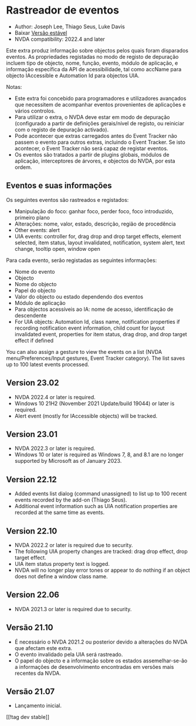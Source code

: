 # Rastreador de eventos #

* Author: Joseph Lee, Thiago Seus, Luke Davis
* Baixar [Versão estável][1]
* NVDA compatibility: 2022.4 and later

Este extra produz informação sobre objectos pelos quais foram disparados
eventos. As propriedades registadas no modo de registo de depuração incluem
tipo de objecto, nome, função, evento, módulo de aplicação, e informação
específica da API de acessibilidade, tal como accName para objecto
IAccessible e Automation Id para objectos UIA.

Notas:

* Este extra foi concebido para programadores e utilizadores avançados que
  necessitem de acompanhar eventos provenientes de aplicações e vários
  controlos.
* Para utilizar o extra, o NVDA deve estar em modo de depuração (configurado
  a partir de definições gerais/nível de registo, ou reiniciar com o registo
  de depuração activado).
* Pode acontecer que extras carregados antes do Event Tracker não passem o
  evento para outros extras, incluindo o Event Tracker. Se isto acontecer, o
  Event Tracker não será capaz de registar eventos.
* Os eventos são tratados a partir de plugins globais, módulos de aplicação,
  interceptores de árvores, e objectos do NVDA, por esta ordem.

## Eventos e suas informações

Os seguintes eventos são rastreados e registados:

* Manipulação do foco: ganhar foco, perder foco, foco introduzido, primeiro
  plano
* Alterações: nome, valor, estado, descrição, região de procedência
* Other events: alert
* UIA events: controller for, drag drop and drop target effects, element
  selected, item status, layout invalidated, notification, system alert,
  text change, tooltip open, window open

Para cada evento, serão registadas as seguintes informações:

* Nome do evento
* Objecto
* Nome do objecto
* Papel do objecto
* Valor do objecto ou estado dependendo dos eventos
* Módulo de aplicação
* Para objectos acessíveis ao IA: nome de acesso, identificação de
  descendente
* For UIA objects: Automation Id, class name, notification properties if
  recording notification event information, child count for layout
  invalidated event, properties for item status, drag drop, and drop target
  effect if defined

You can also assign a gesture to view the events on a list (NVDA
menu/Preferences/Input gestures, Event Tracker category). The list saves up
to 100 latest events processed.

## Version 23.02

* NVDA 2022.4 or later is required.
* Windows 10 21H2 (November 2021 Update/build 19044) or later is required.
* Alert event (mostly for IAccessible objects) will be tracked.

## Version 23.01

* NVDA 2022.3 or later is required.
* Windows 10 or later is required as Windows 7, 8, and 8.1 are no longer
  supported by Microsoft as of January 2023.

## Version 22.12

* Added events list dialog (command unassigned) to list up to 100 recent
  events recorded by the add-on (Thiago Seus).
* Additional event information such as UIA notification properties are
  recorded at the same time as events.

## Version 22.10

* NVDA 2022.2 or later is required due to security.
* The following UIA property changes are tracked: drag drop effect, drop
  target effect.
* UIA item status property text is logged.
* NVDA will no longer play error tones or appear to do nothing if an object
  does not define a window class name.

## Version 22.06

* NVDA 2021.3 or later is required due to security.

## Versão 21.10

* É necessário o NVDA 2021.2 ou posterior devido a alterações do NVDA que
  afectam este extra.
* O evento invalidado pela UIA será rastreado.
* O papel do objecto e a informação sobre os estados assemelhar-se-ão a
  informações de desenvolvimento encontradas em versões mais recentes da
  NVDA.

## Versão 21.07

* Lançamento inicial.

[[!tag dev stable]]

[1]: https://www.nvaccess.org/addonStore/legacy?file=evtTracker
